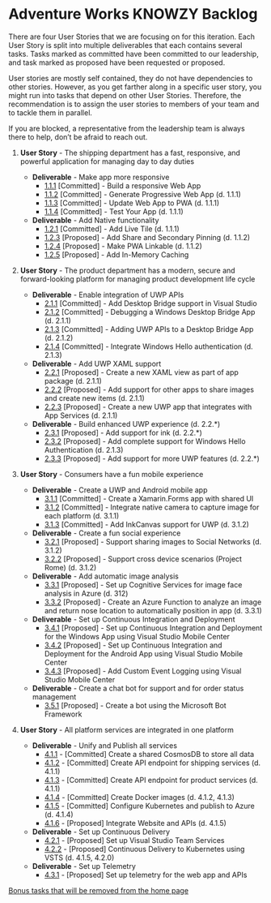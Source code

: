 # Adventure Works KNOWZY Backlog

There are four User Stories that we are focusing on for this iteration. Each User Story is split into multiple deliverables that each contains several tasks. Tasks marked as committed have been committed to our leadership, and task marked as proposed have been requested or proposed.

User stories are mostly self contained, they do not have dependencies to other stories. However, as you get farther along in a specific user story, you might run into tasks that depend on other User Stories. Therefore, the recommendation is to assign the user stories to members of your team and to tackle them in parallel. 

If you are blocked, a representative from the leadership team is always there to help, don’t be afraid to reach out.


1. **User Story** - The shipping department has a fast, responsive, and powerful application for managing day to day duties
    * **Deliverable** - Make app more responsive
        * [1.1.1][111] [Committed] - Build a responsive Web App
        * [1.1.2][112] [Committed] - Generate Progressive Web App (d. 1.1.1)
        * [1.1.3][113] [Committed] - Update Web App to PWA (d. 1.1.1) 
        * [1.1.4][114] [Committed] - Test Your App (d. 1.1.1) 
    * **Deliverable** - Add Native functionality
        * [1.2.1][121] [Committed] - Add Live Tile (d. 1.1.1) 
        * [1.2.3][123] [Proposed] - Add Share and Secondary Pinning (d. 1.1.2)
        * [1.2.4][124] [Proposed] - Make PWA Linkable (d. 1.1.2)
        * [1.2.5][125] [Proposed] - Add In-Memory Caching

2. **User Story** - The product department has a modern, secure and forward-looking platform for managing product development life cycle
    * **Deliverable** - Enable integration of UWP APIs
        * [2.1.1][211] [Committed] - Add Desktop Bridge support in Visual Studio
        * [2.1.2][212] [Committed] - Debugging a Windows Desktop Bridge App (d. 2.1.1)
        * [2.1.3][213] [Committed] - Adding UWP APIs to a Desktop Bridge App (d. 2.1.2)        
        * [2.1.4][214] [Committed] - Integrate Windows Hello authentication (d. 2.1.3)
    * **Deliverable** - Add UWP XAML support
        * [2.2.1][221] [Proposed] - Create a new XAML view as part of app package (d. 2.1.1)
        * [2.2.2][222] [Proposed] - Add support for other apps to share images and create new items (d. 2.1.1)
        * [2.2.3][223] [Proposed] - Create a new UWP app that integrates with App Services (d. 2.1.1)
    * **Deliverable** - Build enhanced UWP experience (d. 2.2.*)
        * [2.3.1][231] [Proposed] - Add support for ink (d. 2.2.*)
        * [2.3.2][232] [Proposed] - Add complete support for Windows Hello Authentication (d. 2.1.3)
        * [2.3.3][233] [Proposed] - Add support for more UWP features (d. 2.2.*)

3. **User Story** - Consumers have a fun mobile experience 
    * **Deliverable** - Create a UWP and Android mobile app
        * [3.1.1][311] [Committed] - Create a Xamarin.Forms app with shared UI
        * [3.1.2][312] [Committed] - Integrate native camera to capture image for each platform (d. 3.1.1)
        * [3.1.3][313] [Committed] - Add InkCanvas support for UWP (d. 3.1.2)
    * **Deliverable** - Create a fun social experience
        * [3.2.1][321] [Proposed] - Support sharing images to Social Networks (d. 3.1.2)
        * [3.2.2][322] [Proposed] - Support cross device scenarios (Project Rome) (d. 3.1.2)
    * **Deliverable** - Add automatic image analysis
        * [3.3.1][331] [Proposed] - Set up Cognitive Services for image face analysis in Azure (d. 312)
        * [3.3.2][332] [Proposed] - Create an Azure Function to analyze an image and return nose location to automatically position in app (d. 3.3.1)
    * **Deliverable** - Set up Continuous Integration and Deployment
        * [3.4.1][341] [Proposed] - Set up Continuous Integration and Deployment for the Windows App using Visual Studio Mobile Center
        * [3.4.2][342] [Proposed] - Set up Continuous Integration and Deployment for the Android App using Visual Studio Mobile Center
        * [3.4.3][343] [Proposed] - Add Custom Event Logging using Visual Studio Mobile Center
    * **Deliverable** - Create a chat bot for support and for order status management 
        * [3.5.1][351] [Proposed] - Create a bot using the Microsoft Bot Framework

4. **User Story** - All platform services are integrated in one platform
    * **Deliverable** - Unify and Publish all services
        * [4.1.1][411] - [Committed] Create a shared CosmosDB to store all data
        * [4.1.2][412] - [Committed] Create API endpoint for shipping services (d. 4.1.1)
        * [4.1.3][413] - [Committed] Create API endpoint for product services (d. 4.1.1)
        * [4.1.4][414] - [Committed] Create Docker images (d. 4.1.2, 4.1.3)
        * [4.1.5][415] - [Committed] Configure Kubernetes and publish to Azure (d. 4.1.4)
        * [4.1.6][416] - [Proposed] Integrate Website and APIs (d. 4.1.5)
    * **Deliverable** - Set up Continuous Delivery
        * [4.2.1][421] - [Proposed] Set up Visual Studio Team Services
        * [4.2.2][422] - [Proposed] Continuous Delivery to Kubernetes using VSTS (d. 4.1.5, 4.2.0)
    * **Deliverable** - Set up Telemetry
        * [4.3.1][431] - [Proposed] Set up telemetry for the web app and APIs


[Bonus tasks that will be removed from the home page](stories/5/story_5.md)



[111]: stories/1/111_BuildWebApp.md
[112]: stories/1/112_GeneratePWA.md
[113]: stories/1/113_ConfigureSW.md
[114]: stories/1/114_Test_App.md
[121]: stories/1/121_Add_WIndows_Feature.md
[123]: stories/1/124_BONUS-RenoFeatures.md
[124]: stories/1/123_BONUS-APP-Links.md 
[125]: stories/1/125_BONUS_InMemoryCaching.md

[211]: stories/2/211_Centennial.md
[212]: stories/2/212_Debugging.md
[213]: stories/2/213_AddUwp.md
[214]: stories/2/214_WindowsHello.md
[221]: stories/2/221_XAMLView.md
[222]: stories/2/222_Share.md
[223]: stories/2/223_AppServices.md
[231]: stories/2/231_Inking_Dial.md
[232]: stories/2/232_Windows_Hello.md
[233]: stories/2/233_Extend.md

[311]: stories/3/311_XamarinForms.md
[312]: stories/3/312_Camera.md
[313]: stories/3/313_InkCanvas.md
[321]: stories/3/321_Social.md
[322]: stories/3/322_Rome.md
[331]: stories/3/331_CognitiveServices.md
[332]: stories/3/332_AzureFunction.md
[333]: stories/3/333_NoseAnalysys.md
[341]: stories/3/341_CICD_WindowsApp.md
[342]: stories/3/342_CICD_AndroidApp.md
[343]: stories/3/343_EventLogging.md
[351]: stories/3/351_Bot.md

[411]: stories/4/411_CosmosDB.md
[412]: stories/4/412_OrdersAPI.md
[413]: stories/4/413_ProductsAPI.md
[414]: stories/4/414_Docker.md
[415]: stories/4/415_Kubernetes.md
[416]: stories/4/416_Integrate.md
[421]: stories/4/421_SetupVSTS.md
[422]: stories/4/421_DevopsKubernetes.md
[431]: stories/4/431_Telemetry.md





